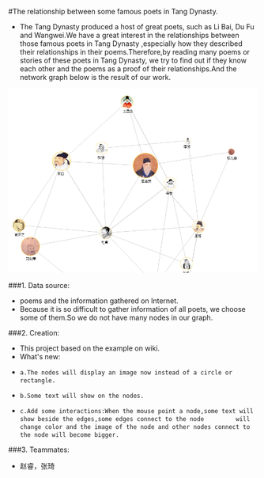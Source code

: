 #The relationship between some famous poets in Tang Dynasty.
+ The Tang Dynasty produced a host of great poets, such as Li Bai, Du Fu and Wangwei.We have a great interest in the relationships between those famous poets in Tang Dynasty ,especially how they described their relationships in their poems.Therefore,by reading many poems or stories of these poets in Tang Dynasty, we try to find out if they know each other and the poems as a proof of their relationships.And the network graph below is the result of our work. 

![Figure 1](2_1.png)

###1. Data source: 
+ poems and the information gathered on Internet.
+ Because it is so difficult to gather information of all poets, we choose some of them.So we do not have many nodes in our graph. 



###2. Creation:
+ This project based on the example on wiki.
+ What's new:
+     a.The nodes will display an image now instead of a circle or rectangle.
+     b.Some text will show on the nodes.
+     c.Add some interactions:When the mouse point a node,some text will show beside the edges,some edges connect to the node         will change color and the image of the node and other nodes connect to the node will become bigger.

###3. Teammates:
+ 赵睿，张琦

